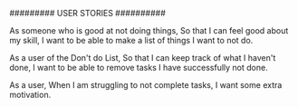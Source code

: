 ######### USER STORIES ##########


As someone who is good at not doing things,
So that I can feel good about my skill,
I want to be able to make a list of things I want to not do.

As a user of the Don't do List,
So that I can keep track of what I haven't done,
I want to be able to remove tasks I have successfully not done.

As a user,
When I am struggling to not complete tasks,
I want some extra motivation.




